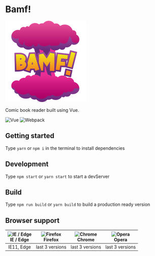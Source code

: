 # Bamf!

<img src="logo-bamf.png" alt="Vue" height="256"> 

Comic book reader built using Vue.

<img src="https://vuejs.org/images/logo.png" alt="Vue" height="64"> <img src="https://webpack.js.org/assets/icon-square-small-slack.png" alt="Webpack" height="64">

## Getting started
Type ```yarn``` or ```npm i``` in the terminal to install dependencies

## Development
Type ```npm start``` or ```yarn start``` to start a devServer

## Build
Type ```npm run build``` or ```yarn build``` to build a production ready version

## Browser support

| ![IE / Edge](https://cdnjs.cloudflare.com/ajax/libs/browser-logos/46.0.0/edge/edge_24x24.png)<br/>IE / Edge | ![Firefox](https://cdnjs.cloudflare.com/ajax/libs/browser-logos/46.0.0/firefox/firefox_24x24.png)<br/>Firefox | ![Chrome](https://cdnjs.cloudflare.com/ajax/libs/browser-logos/46.0.0/chrome/chrome_24x24.png)<br/>Chrome | ![Opera](https://cdnjs.cloudflare.com/ajax/libs/browser-logos/46.0.0/opera/opera_24x24.png)<br/>Opera |
| :---------: | :---------: | :---------: | :---------: |
| IE11, Edge| last 3 versions| last 3 versions| last 3 versions
